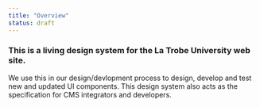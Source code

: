 ```yaml
---
title: "Overview"
status: draft
---
```


### This is a living design system for the La Trobe University web site.
We use this in our design/devlopment process to design, develop and test new and updated UI components.
This design system also acts as the specification for CMS integrators and developers.